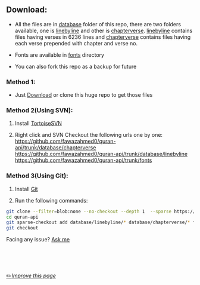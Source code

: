 ## Download:

- All the files are in [database](https://github.com/fawazahmed0/quran-api/tree/1/database "database") folder of this repo, there are two folders available, one is [linebyline](https://github.com/fawazahmed0/quran-api/tree/1/database/linebyline "linebyline") and other is [chapterverse](https://github.com/fawazahmed0/quran-api/tree/1/database/chapterverse "chapterverse").
 [linebyline](https://github.com/fawazahmed0/quran-api/tree/1/database/linebyline "linebyline") contains files having verses in 6236 lines and [chapterverse](https://github.com/fawazahmed0/quran-api/tree/1/database/chapterverse "chapterverse") contains files having each verse prepended with chapter and verse no.

 - Fonts are available in [fonts](https://github.com/fawazahmed0/quran-api/tree/1/fonts "fonts") directory

 - You can also fork this repo as a backup for future

### Method 1:
- Just [Download](https://github.com/fawazahmed0/quran-api/archive/1.zip) or clone this huge repo to get those files


### Method 2(Using SVN):
1. Install [TortoiseSVN](https://tortoisesvn.net/downloads.html)

2. Right click and SVN Checkout the following urls one by one:<br>
https://github.com/fawazahmed0/quran-api/trunk/database/chapterverse <br>
https://github.com/fawazahmed0/quran-api/trunk/database/linebyline <br>
https://github.com/fawazahmed0/quran-api/trunk/fonts <br>

### Method 3(Using Git):
1. Install [Git](https://git-scm.com/downloads)

2. Run the following commands:
```bash
git clone --filter=blob:none --no-checkout --depth 1  --sparse https://github.com/fawazahmed0/quran-api.git
cd quran-api
git sparse-checkout add database/linebyline/* database/chapterverse/* fonts/*
git checkout
```


Facing any issue? [Ask me](https://github.com/fawazahmed0/quran-api/issues/new "Ask me ")

<br>
<br>
<br>

[:pencil2:*Improve this page*](https://github.com/fawazahmed0/quran-api/edit/1/Download.md)
